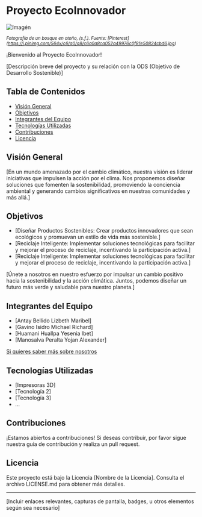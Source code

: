 # Proyecto EcoInnovador

![Imagén](https://i.pinimg.com/564x/c6/a0/a8/c6a0a8ca052a49976c0f81e50824cbd6.jpg)

<sub>*Fotografía de un bosque en otoño, (s.f.). Fuente: [Pinterest] (https://i.pinimg.com/564x/c6/a0/a8/c6a0a8ca052a49976c0f81e50824cbd6.jpg)*</sub>

¡Bienvenido al Proyecto EcoInnovador!

[Descripción breve del proyecto y su relación con la ODS (Objetivo de Desarrollo Sostenible)]

## Tabla de Contenidos

- [Visión General](#visión-general)
- [Objetivos](#objetivos)
- [Integrantes del Equipo](#integrantes-del-equipo)
- [Tecnologías Utilizadas](#tecnologías-utilizadas)
- [Contribuciones](#contribuciones)
- [Licencia](#licencia)

## Visión General

[En un mundo amenazado por el cambio climático, nuestra visión es liderar iniciativas que impulsen la acción por el clima. Nos proponemos diseñar soluciones que fomenten la sostenibilidad, promoviendo la conciencia ambiental y generando cambios significativos en nuestras comunidades y más allá.]

## Objetivos

- [Diseñar Productos Sostenibles: Crear productos innovadores que sean ecológicos y promuevan un estilo de vida más sostenible.]
- [Reciclaje Inteligente: Implementar soluciones tecnológicas para facilitar y mejorar el proceso de reciclaje, incentivando la participación activa.]
- [Reciclaje Inteligente: Implementar soluciones tecnológicas para facilitar y mejorar el proceso de reciclaje, incentivando la participación activa.]

[Únete a nosotros en nuestro esfuerzo por impulsar un cambio positivo hacia la sostenibilidad y la acción climática. Juntos, podemos diseñar un futuro más verde y saludable para nuestro planeta.]

## Integrantes del Equipo

- [Antay Bellido Lizbeth Maribel] 
- [Gavino Isidro Michael Richard] 
- [Huamani Huallpa Yesenia Ibet] 
- [Manosalva Peralta Yojan Alexander]

[Si quieres saber más sobre nosotros](./FDd/Sobre_nosotros)

## Tecnologías Utilizadas

- [Impresoras 3D]
- [Tecnología 2]
- [Tecnología 3]
- ...

## Contribuciones

¡Estamos abiertos a contribuciones! Si deseas contribuir, por favor sigue nuestra guía de contribución y realiza un pull request.

## Licencia

Este proyecto está bajo la Licencia [Nombre de la Licencia]. Consulta el archivo LICENSE.md para obtener más detalles.

---
[Incluir enlaces relevantes, capturas de pantalla, badges, u otros elementos según sea necesario]


